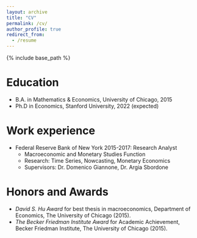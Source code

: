 ```yaml
---
layout: archive
title: "CV"
permalink: /cv/
author_profile: true
redirect_from:
  - /resume
---
```


<head>
  <!-- Default head tags -->
  <meta charset="utf-8">
  <meta http-equiv="X-UA-Compatible" content="IE=edge">
  <meta name="viewport" content="width=device-width, initial-scale=1">
  <link rel="stylesheet" href="{{ "/assets/main.css" | relative_url }}">
  <link rel="alternate" type="application/rss+xml" title="{{ site.title | escape }}" href="{{ "/feed.xml" | relative_url }}">

  <!-- Favicon head tag -->
  <link rel="icon" href="../favicon.ico" type="image/x-icon">
</head>

{% include base_path %}

Education
======
* B.A. in Mathematics & Economics, University of Chicago, 2015
* Ph.D in Economics, Stanford University, 2022 (expected)

Work experience
======
* Federal Reserve Bank of New York 2015-2017: Research Analyst
  * Macroeconomic and Monetary Studies Function
  * Research: Time Series, Nowcasting, Monetary Economics
  * Supervisors: Dr. Domenico Giannone, Dr. Argia Sbordone    
  
Honors and Awards
======
* *David S. Hu Award* for best thesis in macroeconomics, Department of Economics, The University of Chicago (2015).
* *The Becker Friedman Institute Award* for Academic Achievement, Becker Friedman Institute, The University of Chicago (2015).
